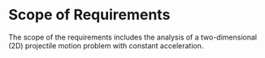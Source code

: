 # Scope of Requirements

The scope of the requirements includes the analysis of a two-dimensional (2D) projectile motion problem with constant acceleration.
